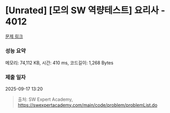 # [Unrated] [모의 SW 역량테스트] 요리사 - 4012 

[문제 링크](https://swexpertacademy.com/main/code/problem/problemDetail.do?contestProbId=AWIeUtVakTMDFAVH) 

### 성능 요약

메모리: 74,112 KB, 시간: 410 ms, 코드길이: 1,268 Bytes

### 제출 일자

2025-09-17 13:20



> 출처: SW Expert Academy, https://swexpertacademy.com/main/code/problem/problemList.do